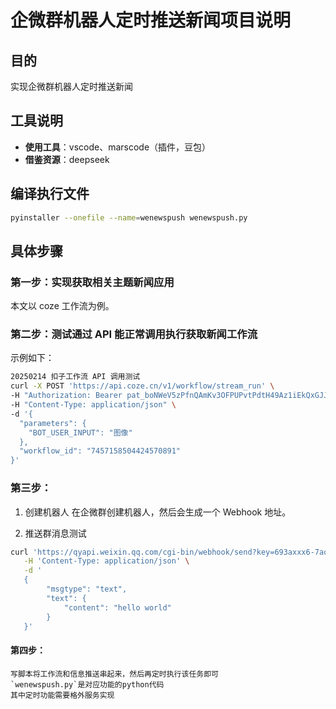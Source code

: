 # 企微群机器人定时推送新闻项目说明

## 目的
实现企微群机器人定时推送新闻

## 工具说明
- **使用工具**：vscode、marscode（插件，豆包）
- **借鉴资源**：deepseek

## 编译执行文件
```bash
pyinstaller --onefile --name=wenewspush wenewspush.py
```

## 具体步骤

### 第一步：实现获取相关主题新闻应用
本文以 coze 工作流为例。

### 第二步：测试通过 API 能正常调用执行获取新闻工作流
示例如下：
```bash
20250214 扣子工作流 API 调用测试
curl -X POST 'https://api.coze.cn/v1/workflow/stream_run' \
-H "Authorization: Bearer pat_boNWeV5zPfnQAmKv3OFPUPvtPdtH49Az1iEkQxGJJbgfjyBxxZGoXjHqXDkxuksy" \
-H "Content-Type: application/json" \
-d '{
  "parameters": {
    "BOT_USER_INPUT": "图像"
  },
  "workflow_id": "7457158504424570891"
}'

```

### 第三步：
1. 创建机器人
在企微群创建机器人，然后会生成一个 Webhook 地址。

2. 推送群消息测试
```bash
curl 'https://qyapi.weixin.qq.com/cgi-bin/webhook/send?key=693axxx6-7aoc-4bc4-97a0-0ec2sifa5aaa' \
   -H 'Content-Type: application/json' \
   -d '
   {
        "msgtype": "text",
        "text": {
            "content": "hello world"
        }
   }'
```

#### 第四步：
    写脚本将工作流和信息推送串起来，然后再定时执行该任务即可
    `wenewspush.py`是对应功能的python代码
    其中定时功能需要格外服务实现
